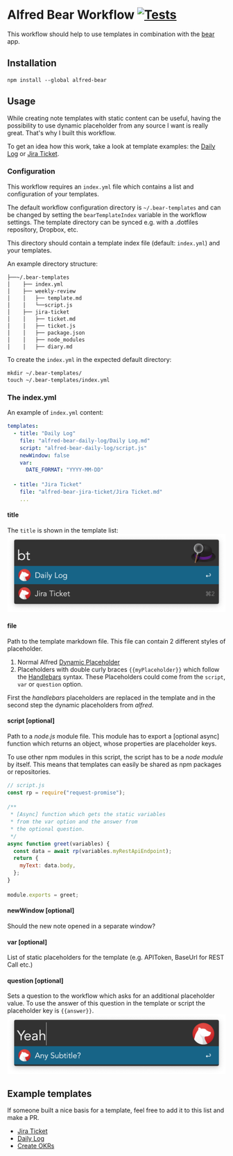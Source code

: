 # Alfred Bear Workflow [![Tests](https://github.com/jmeischner/alfred-bear/actions/workflows/tests.yml/badge.svg)](https://github.com/jmeischner/alfred-bear/actions/workflows/tests.yml)

This workflow should help to use templates in combination with the [bear](https://bear.app) app.

## Installation

```shell
npm install --global alfred-bear
```

## Usage

While creating note templates with static content can be useful, having the possibility to use dynamic placeholder from any source I want is really great.
That's why I built this workflow.

To get an idea how this work, take a look at template examples: the [Daily Log](https://github.com/jmeischner/alfred-bear-daily-log) or [Jira Ticket](https://github.com/jmeischner/alfred-bear-jira-ticket).

### Configuration

This workflow requires an `index.yml` file which contains a list and configuration of your templates.

The default workflow configuration directory is `~/.bear-templates` and can be changed by setting the `bearTemplateIndex` variable in the workflow settings.
The template directory can be synced e.g. with a .dotfiles repository, Dropbox, etc.  

This directory should contain a template index file (default: `index.yml`) and your templates.  

An example directory structure:

```
├──~/.bear-templates
│    ├── index.yml
│    ├── weekly-review
│    │   ├── template.md
│    │   └──script.js
│    ├── jira-ticket
│    │   ├── ticket.md
│    │   ├── ticket.js
│    │   ├── package.json
│    │   ├── node_modules
│    │   ├── diary.md
```

To create the `index.yml` in the expected default directory:

```shell
mkdir ~/.bear-templates/
touch ~/.bear-templates/index.yml
```

### The index.yml

An example of `index.yml` content:

```yml
templates:
  - title: "Daily Log"
    file: "alfred-bear-daily-log/Daily Log.md"
    script: "alfred-bear-daily-log/script.js"
    newWindow: false
    var:
      DATE_FORMAT: "YYYY-MM-DD"

  - title: "Jira Ticket"
    file: "alfred-bear-jira-ticket/Jira Ticket.md"
    ...
```

#### title

The `title` is shown in the template list:
![Alfred Template Title](./img/title.png)

#### file

Path to the template markdown file.
This file can contain 2 different styles of placeholder.

1. Normal Alfred [Dynamic Placeholder](https://www.alfredapp.com/help/workflows/advanced/placeholders/)
2. Placeholders with double curly braces `{{myPlaceholder}}` which follow the [Handlebars](https://handlebarsjs.com/guide/) syntax. These Placeholders could come from the `script`, `var` or `question` option.

First the _handlebars_ placeholders are replaced in the template and in the second step the dynamic placeholders from _alfred_.

#### script [optional]

Path to a _node.js_ module file. This module has to export a [optional async] function which returns an object, whose properties are placeholder keys.

To use other npm modules in this script, the script has to be a _node module_ by itself.
This means that templates can easily be shared as npm packages or repositories.

```js
// script.js
const rp = require("request-promise");

/**
 * [Async] function which gets the static variables
 * from the var option and the answer from
 * the optional question.
 */
async function greet(variables) {
  const data = await rp(variables.myRestApiEndpoint);
  return {
    myText: data.body,
  };
}

module.exports = greet;
```

#### newWindow [optional]

Should the new note opened in a separate window?

#### var [optional]

List of static placeholders for the template (e.g. APIToken, BaseUrl for REST Call etc.)

#### question [optional]

Sets a question to the workflow which asks for an additional placeholder value. To use the answer of this question in the template or script the placeholder key is `{{answer}}`.
![Alfred Template Question](./img/question.png)

## Example templates

If someone built a nice basis for a template, feel free to add it to this list and make a PR.

- [Jira Ticket](https://github.com/jmeischner/alfred-bear-jira-ticket)
- [Daily Log](https://github.com/jmeischner/alfred-bear-daily-log)
- [Create OKRs](https://github.com/jmeischner/alfred-bear-okrs)

